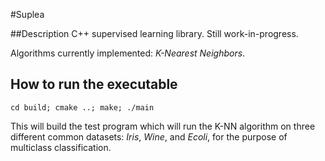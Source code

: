 #Suplea

##Description
C++ supervised learning library. Still work-in-progress.

Algorithms currently implemented: *K-Nearest Neighbors*.  

## How to run the executable
```
cd build; cmake ..; make; ./main
```
This will build the test program which will run the K-NN algorithm
on three different common datasets: *Iris*, *Wine*, and *Ecoli*, 
for the purpose of multiclass classification.
